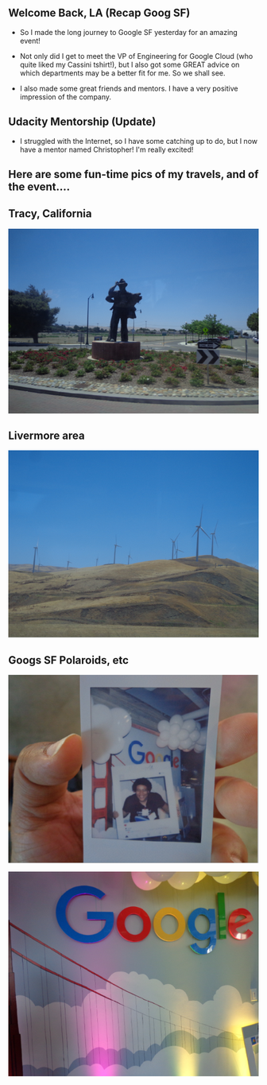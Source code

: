 ## Welcome Back, LA (Recap Goog SF)

- So I made the long journey to Google SF yesterday
  for an amazing event! 
  
- Not only did I get to meet the VP of Engineering for 
  Google Cloud (who quite liked my Cassini tshirt!),
  but I also got some GREAT advice on which departments
  may be a better fit for me. 
  So we shall see. 
  
- I also made some great friends and mentors. 
  I have a very positive impression of the company. 
  
## Udacity Mentorship (Update)
 
 - I struggled with the Internet, so I have some 
   catching up to do, but I now have a mentor
   named Christopher! 
   I'm really excited! 
   
## Here are some fun-time pics of my travels, and of the event....

## Tracy, California

![tracy](/images/tracy.png)

## Livermore area

![wind](/images/wind.png)

## Googs SF Polaroids, etc 
 
![googspic](/images/googspic.png)

![googspic1](/images/googspic1.png)
